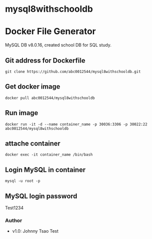 # mysql8withschooldb

Docker File Generator
===

MySQL DB v8.0.16, created school DB for SQL study.


## Git address for Dockerfile

```
git clone https://github.com/abc0012544/mysql8withschooldb.git
```

## Get docker image
```
docker pull abc0012544/mysql8withschooldb
```

## Run image
```
docker run -it -d --name container_name -p 30036:3306 -p 30022:22 abc0012544/mysql8withschooldb
```

## attache container
```
docker exec -it container_name /bin/bash
```

## Login MySQL in container
```
mysql -u root -p
```

## MySQL login password
Test1234

### Author
* v1.0: Johnny Tsao
Test